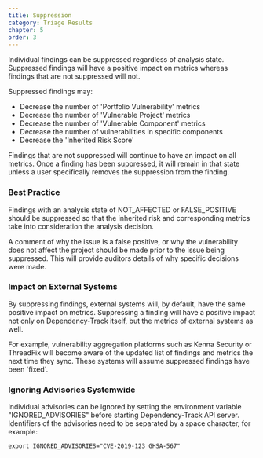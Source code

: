 ```yaml
---
title: Suppression
category: Triage Results
chapter: 5
order: 3
---
```


Individual findings can be suppressed regardless of analysis state. Suppressed findings will have a positive impact on
metrics whereas findings that are not suppressed will not.

Suppressed findings may:
* Decrease the number of 'Portfolio Vulnerability' metrics
* Decrease the number of 'Vulnerable Project' metrics
* Decrease the number of 'Vulnerable Component' metrics
* Decrease the number of vulnerabilities in specific components
* Decrease the 'Inherited Risk Score'

Findings that are not suppressed will continue to have an impact on all metrics. Once a finding has been suppressed,
it will remain in that state unless a user specifically removes the suppression from the finding.

### Best Practice

Findings with an analysis state of NOT_AFFECTED or FALSE_POSITIVE should be suppressed so that the inherited risk
and corresponding metrics take into consideration the analysis decision.

A comment of why the issue is a false positive, or why the vulnerability does not affect the project should be made
prior to the issue being suppressed. This will provide auditors details of why specific decisions were made.

### Impact on External Systems

By suppressing findings, external systems will, by default, have the same positive impact on metrics. Suppressing a 
finding will have a positive impact not only on Dependency-Track itself, but the metrics of external systems as well.

For example, vulnerability aggregation platforms such as Kenna Security or ThreadFix will become aware of the updated
list of findings and metrics the next time they sync. These systems will assume suppressed findings have been 'fixed'.

### Ignoring Advisories Systemwide

Individual advisories can be ignored by setting the environment variable "IGNORED_ADVISORIES" before starting
Dependency-Track API server. Identifiers of the advisories need to be separated by a space character, for example:

```
export IGNORED_ADVISORIES="CVE-2019-123 GHSA-567"
```
